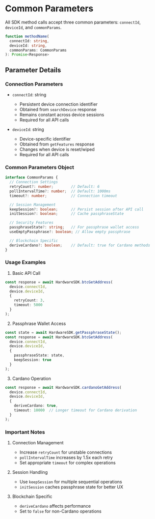 # Common Parameters

All SDK method calls accept three common parameters: `connectId`, `deviceId`, and `commonParams`.

```typescript
function methodName(
  connectId: string,
  deviceId: string,
  commonParams: CommonParams
): Promise<Response>
```

## Parameter Details

### Connection Parameters

* `connectId`: string
  - Persistent device connection identifier
  - Obtained from `searchDevice` response
  - Remains constant across device sessions
  - Required for all API calls

* `deviceId`: string
  - Device-specific identifier
  - Obtained from `getFeatures` response
  - Changes when device is reset/wiped
  - Required for all API calls

### Common Parameters Object

```typescript
interface CommonParams {
  // Connection Settings
  retryCount?: number;        // Default: 6
  pollIntervalTime?: number;  // Default: 1000ms
  timeout?: number;           // Connection timeout

  // Session Management
  keepSession?: boolean;      // Persist session after API call
  initSession?: boolean;      // Cache passphraseState

  // Security Features
  passphraseState?: string;   // For passphrase wallet access
  useEmptyPassphrase?: boolean; // Allow empty passphrase

  // Blockchain Specific
  deriveCardano?: boolean;    // Default: true for Cardano methods
}
```

### Usage Examples

1. Basic API Call
```typescript
const response = await HardwareSDK.btcGetAddress(
  device.connectId,
  device.deviceId,
  {
    retryCount: 3,
    timeout: 5000
  }
);
```

2. Passphrase Wallet Access
```typescript
const state = await HardwareSDK.getPassphraseState();
const response = await HardwareSDK.btcGetAddress(
  device.connectId,
  device.deviceId,
  {
    passphraseState: state,
    keepSession: true
  }
);
```

3. Cardano Operation
```typescript
const response = await HardwareSDK.cardanoGetAddress(
  device.connectId,
  device.deviceId,
  {
    deriveCardano: true,
    timeout: 10000  // Longer timeout for Cardano derivation
  }
);
```

### Important Notes

1. Connection Management
   - Increase `retryCount` for unstable connections
   - `pollIntervalTime` increases by 1.5x each retry
   - Set appropriate `timeout` for complex operations

2. Session Handling
   - Use `keepSession` for multiple sequential operations
   - `initSession` caches passphrase state for better UX

3. Blockchain Specific
   - `deriveCardano` affects performance
   - Set to `false` for non-Cardano operations

